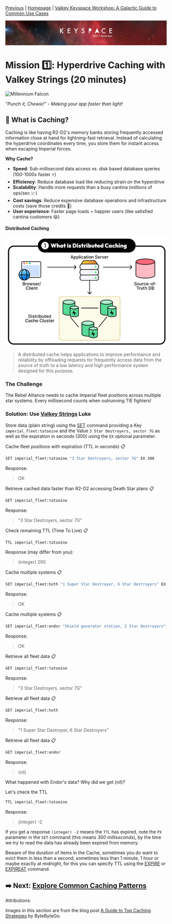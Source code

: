 [Previous](../docs/missions.md) | [Homepage](../../../README.md) | [Valkey Keyspace Workshop: A Galactic Guide to Common Use Cases](../../../README.md)

![Keyspace](../../../static/img/keyspace-backdrop.png)

# Mission 1️⃣: Hyperdrive Caching with Valkey Strings (20 minutes)

![Millennium Falcon](https://media2.giphy.com/media/v1.Y2lkPTc5MGI3NjExOXEyYzA5MzhydjY3NWRybnNzd252YzFlc3VzZ3JkMjZqd3lhaWdjNSZlcD12MV9pbnRlcm5hbF9naWZfYnlfaWQmY3Q9Zw/SiEz6hxdcJuOf2n3TE/giphy.gif)

*"Punch it, Chewie!" - Making your app faster than light!*

## 🌟 What is Caching?
Caching is like having R2-D2's memory banks storing frequently accessed information close at hand for lightning-fast retrieval. Instead of calculating the hyperdrive coordinates every time, you store them for instant access when escaping Imperial forces.

**Why Cache?**
- **Speed**: Sub-millisecond data access vs. disk based database queries (100-1000x faster ⚡)
- **Efficiency**: Reduce database load like reducing strain on the hyperdrive
- **Scalability**: Handle more requests than a busy cantina (millions of ops/sec 📈)
- **Cost savings**: Reduce expensive database operations and infrastructure costs (save those credits 💸)
- **User experience**: Faster page loads = happier users (like satisfied cantina customers 😃)

#### Distributed Caching

![Distributed-caching](../../../static/img/caching_01-distributed-caching.png)

> A distributed cache helps applications to improve performance and reliability by offloading requests for frequently access data from the source of truth to a low latency and high performance system designed for this purpose.

### The Challenge
The Rebel Alliance needs to cache Imperial fleet positions across multiple star systems. Every millisecond counts when outrunning TIE fighters!

### Solution: Use [Valkey Strings](https://valkey.io/commands/#string) Luke

Store data (plain string) using the [SET](https://valkey.io/commands/set/) command providing a Key `imperial_fleet:tatooine` and the Value `3 Star Destroyers, sector 7G` as well as the expiration in seconds (300) using the `EX` optional parameter.

Cache fleet positions with expiration (TTL in seconds) 📋

```bash
SET imperial_fleet:tatooine "3 Star Destroyers, sector 7G" EX 300
```

Response:
> OK

Retrieve cached data faster than R2-D2 accessing Death Star plans 📋

```bash
GET imperial_fleet:tatooine
```

Response:
> "3 Star Destroyers, sector 7G"

Check remaining TTL (Time To Live) 📋

```bash
TTL imperial_fleet:tatooine
```

Response (may differ from you):
> (integer) 290

Cache multiple systems 📋

```bash
SET imperial_fleet:hoth "1 Super Star Destroyer, 6 Star Destroyers" EX 600
```

Response:
> OK

Cache multiple systems 📋

```bash
SET imperial_fleet:endor "Shield generator station, 2 Star Destroyers" PX 300
```

Response:
> OK

Retrieve all fleet data 📋
```bash
GET imperial_fleet:tatooine
```

Response:
> "3 Star Destroyers, sector 7G"

Retrieve all fleet data 📋

```bash
GET imperial_fleet:hoth  
```

Response:
> "1 Super Star Destroyer, 6 Star Destroyers"

Retrieve all fleet data 📋

```bash
GET imperial_fleet:endor
```

Response:
> (nil)

What happened with Endor's data? Why did we get (nil)?

Let's check the TTL 
```bash
TTL imperial_fleet:tatooine
```

Response:
> (integer) -2

If you get a response `(integer) -2` means the `TTL` has expired, note the `PX` parameter in the `SET` command (this means _300 milliseconds_), by the time we try to read the data has already been expired from memory.

Beware of the duration of items in the Cache, sometimes you do want to evict them in less than a second, sometimes less than 1 minute, 1 hour or maybe exactly at midnight, for this you can specify TTL using the [EXPIRE](https://valkey.io/commands/expire/) or [EXPIREAT](https://valkey.io/commands/expireat/) command.

## ➡️ Next: [Explore Common Caching Patterns](../caching/deep-dive.md)

Attributions:

Images in this section are from the blog post [A Guide to Top Caching Strategies](https://blog.bytebytego.com/p/a-guide-to-top-caching-strategies) by ByteByteGo.
